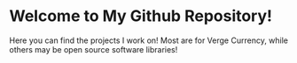 Welcome to My Github Repository! 
====

Here you can find the projects I work on!
Most are for Verge Currency, while others may be open source software libraries!

